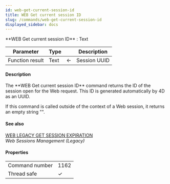 ```yaml
---
id: web-get-current-session-id
title: WEB Get current session ID
slug: /commands/web-get-current-session-id
displayed_sidebar: docs
---
```


<!--REF #_command_.WEB Get current session ID.Syntax-->**WEB Get current session ID**  : Text<!-- END REF-->
<!--REF #_command_.WEB Get current session ID.Params-->
| Parameter | Type |  | Description |
| --- | --- | --- | --- |
| Function result | Text | &#8592; | Session UUID |

<!-- END REF-->

#### Description 

<!--REF #_command_.WEB Get current session ID.Summary-->The **WEB Get current session ID** command returns the ID of the session open for the Web request.<!-- END REF--> This ID is generated automatically by 4D as an UUID. 

If this command is called outside of the context of a Web session, it returns an empty string "". 

#### See also 

[WEB LEGACY GET SESSION EXPIRATION](web-legacy-get-session-expiration.md)  
*Web Sessions Management (Legacy)*  

#### Properties

|  |  |
| --- | --- |
| Command number | 1162 |
| Thread safe | &check; |


